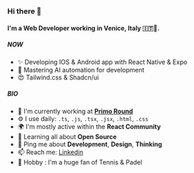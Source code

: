 ### Hi there 👋

#### I'm a Web Developer working in Venice, Italy 🇮🇹🍕.

##### NOW

- ✨ Developing IOS & Android app with React Native & Expo
- 📖 Mastering AI automation for development
- 😍 Tailwind.css & Shadcn/ui

##### BIO

- 🏢 I'm currently working at [**Primo Round**](https://www.primoround.com/)
- ⚙️ I use daily: `.ts`, `.js`, `.tsx`, `.jsx`, `.html`, `.css`
- 🌍 I'm mostly active within the **React Community**
- 🌱 Learning all about **Open Source**
- 💬 Ping me about **Development**, **Design**, **Thinking**
- 📫 Reach me: [Linkedin](https://www.linkedin.com/in/stefano-visentin-poinch/)
- 🏸 Hobby : I'm a huge fan of Tennis & Padel
